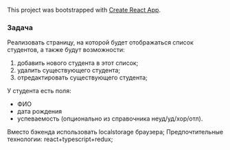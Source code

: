 This project was bootstrapped with [Create React App](https://github.com/facebook/create-react-app).

### Задача

Реализовать страницу, на которой будет отображаться список студентов, а также будут возможности:
1. добавить нового студента в этот список;
2. удалить существующего студента;
3. отредактировать существующего студента;

У студента есть поля:
- ФИО
- дата рождения
- успеваемость (опционально из справочника неуд/уд/хор/отл).

Вместо бэкенда использовать localstorage браузера;
Предпочтительные технологии: react+typescript+redux;
